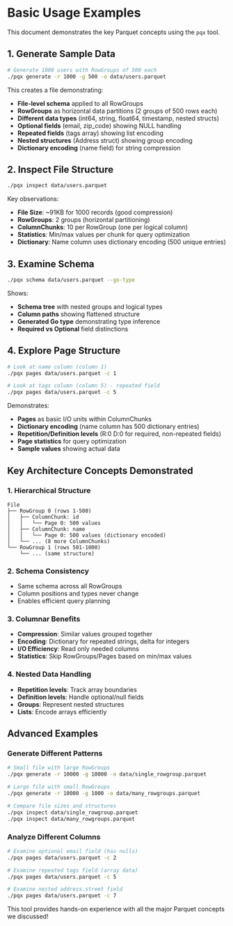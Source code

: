 # Basic Usage Examples

This document demonstrates the key Parquet concepts using the `pqx` tool.

## 1. Generate Sample Data

```bash
# Generate 1000 users with RowGroups of 500 each
./pqx generate -r 1000 -g 500 -o data/users.parquet
```

This creates a file demonstrating:
- **File-level schema** applied to all RowGroups
- **RowGroups** as horizontal data partitions (2 groups of 500 rows each)
- **Different data types** (int64, string, float64, timestamp, nested structs)
- **Optional fields** (email, zip_code) showing NULL handling
- **Repeated fields** (tags array) showing list encoding
- **Nested structures** (Address struct) showing group encoding
- **Dictionary encoding** (name field) for string compression

## 2. Inspect File Structure

```bash
./pqx inspect data/users.parquet
```

Key observations:
- **File Size**: ~91KB for 1000 records (good compression)
- **RowGroups**: 2 groups (horizontal partitioning)
- **ColumnChunks**: 10 per RowGroup (one per logical column)
- **Statistics**: Min/max values per chunk for query optimization
- **Dictionary**: Name column uses dictionary encoding (500 unique entries)

## 3. Examine Schema

```bash
./pqx schema data/users.parquet --go-type
```

Shows:
- **Schema tree** with nested groups and logical types
- **Column paths** showing flattened structure
- **Generated Go type** demonstrating type inference
- **Required vs Optional** field distinctions

## 4. Explore Page Structure

```bash
# Look at name column (column 1)
./pqx pages data/users.parquet -c 1

# Look at tags column (column 5) - repeated field
./pqx pages data/users.parquet -c 5
```

Demonstrates:
- **Pages** as basic I/O units within ColumnChunks
- **Dictionary encoding** (name column has 500 dictionary entries)
- **Repetition/Definition levels** (R:0 D:0 for required, non-repeated fields)
- **Page statistics** for query optimization
- **Sample values** showing actual data

## Key Architecture Concepts Demonstrated

### 1. **Hierarchical Structure**
```
File
├── RowGroup 0 (rows 1-500)
│   ├── ColumnChunk: id
│   │   └── Page 0: 500 values
│   ├── ColumnChunk: name  
│   │   └── Page 0: 500 values (dictionary encoded)
│   └── ... (8 more ColumnChunks)
└── RowGroup 1 (rows 501-1000)
    └── ... (same structure)
```

### 2. **Schema Consistency**
- Same schema across all RowGroups
- Column positions and types never change
- Enables efficient query planning

### 3. **Columnar Benefits**
- **Compression**: Similar values grouped together
- **Encoding**: Dictionary for repeated strings, delta for integers
- **I/O Efficiency**: Read only needed columns
- **Statistics**: Skip RowGroups/Pages based on min/max values

### 4. **Nested Data Handling**
- **Repetition levels**: Track array boundaries
- **Definition levels**: Handle optional/null fields
- **Groups**: Represent nested structures
- **Lists**: Encode arrays efficiently

## Advanced Examples

### Generate Different Patterns

```bash
# Small file with large RowGroups
./pqx generate -r 10000 -g 10000 -o data/single_rowgroup.parquet

# Large file with small RowGroups  
./pqx generate -r 10000 -g 1000 -o data/many_rowgroups.parquet

# Compare file sizes and structures
./pqx inspect data/single_rowgroup.parquet
./pqx inspect data/many_rowgroups.parquet
```

### Analyze Different Columns

```bash
# Examine optional email field (has nulls)
./pqx pages data/users.parquet -c 2

# Examine repeated tags field (array data)
./pqx pages data/users.parquet -c 5

# Examine nested address.street field
./pqx pages data/users.parquet -c 7
```

This tool provides hands-on experience with all the major Parquet concepts we discussed!